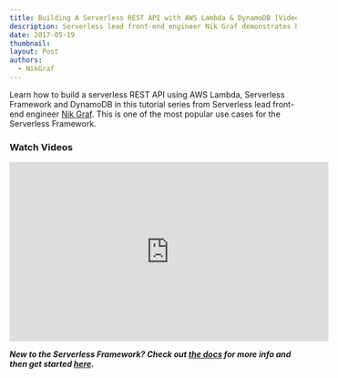 ```yaml
---
title: Building A Serverless REST API with AWS Lambda & DynamoDB [Video Tutorial]
description: Serverless lead front-end engineer Nik Graf demonstrates how to build a Serverless REST API with Lambda and DynamoDB.
date: 2017-05-19
thumbnail: 
layout: Post
authors:
  - NikGraf
---
```

Learn how to build a serverless REST API using AWS Lambda, Serverless Framework and DynamoDB in this tutorial series from Serverless lead front-end engineer [Nik Graf](https://twitter.com/nikgraf). This is one of the most popular use cases for the Serverless Framework.

### Watch Videos

<iframe width="560" height="315" src="https://www.youtube.com/embed/videoseries?list=PLIIjEI2fYC-B0QxvWI6XnRB_ze0m0BKUj" frameborder="0" allowfullscreen></iframe>

***New to the Serverless Framework? Check out [the docs](https://serverless.com/framework/docs/) for more info and then get started [here](https://github.com/serverless/).***
